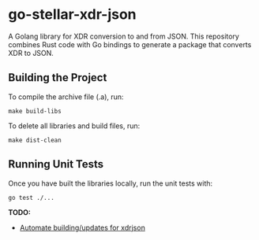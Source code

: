 # go-stellar-xdr-json
A Golang library for XDR conversion to and from JSON.
This repository combines Rust code with Go bindings to generate a package that converts XDR to JSON.

## Building the Project
To compile the archive file (.a), run:
```azure
make build-libs
```

To delete all libraries and build files, run:
```azure
make dist-clean
```

## Running Unit Tests
Once you have built the libraries locally, run the unit tests with:
```azure
go test ./...
```


**TODO:**

* [Automate building/updates for xdrjson](https://github.com/stellar/stellar-rpc/issues/350)

